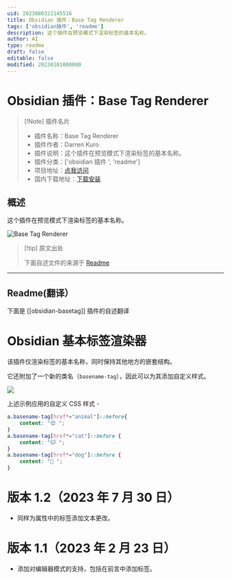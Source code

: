```yaml
---
uid: 2023080322145516
title: Obsidian 插件：Base Tag Renderer
tags: ['obsidian插件', 'readme']
description: 这个插件在预览模式下渲染标签的基本名称。
author: AI
type: readme
draft: false
editable: false
modified: 20230101000000
---
```


# Obsidian 插件：Base Tag Renderer

> [!Note] 插件名片
> - 插件名称：Base Tag Renderer
> - 插件作者：Darren Kuro
> - 插件说明：这个插件在预览模式下渲染标签的基本名称。
> - 插件分类：['obsidian 插件 ', 'readme']
> - 项目地址：[点我访问](https://github.com/darrenkuro/obsidian-basetag)
> - 国内下载地址：[下载安装](https://pkmer.cn/products/plugin/pluginMarket/?obsidian-basetag)

## 概述

这个插件在预览模式下渲染标签的基本名称。

![Base Tag Renderer](https://cdn.pkmer.cn/covers/obsidian-basetag.gif!pkmer)

> [!tip] 原文出处
>
>下面自述文件的来源于 [Readme](https://ghproxy.net/https://raw.githubusercontent.com/darrenkuro/obsidian-basetag/master/README.md)
>

---

## Readme(翻译）

下面是 [[obsidian-basetag]] 插件的自述翻译

# Obsidian 基本标签渲染器

该插件仅渲染标签的基本名称，同时保持其他地方的嵌套结构。

它还附加了一个新的类名（`basename-tag`），因此可以为其添加自定义样式。

![](pic/basetag.gif)

上述示例应用的自定义 CSS 样式 -

```css
a.basename-tag[href*="animal"]::before{
    content: "😍 ";
}
a.basename-tag[href*="cat"]::before {
    content: "🐱 ";
}
a.basename-tag[href*="dog"]::before {
    content: "🐶 ";
}
```

# 版本 1.2（2023 年 7 月 30 日）

- 同样为属性中的标签添加文本更改。

# 版本 1.1（2023 年 2 月 23 日）

- 添加对编辑器模式的支持，包括在前言中添加标签。



